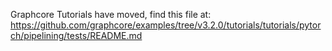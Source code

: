 Graphcore Tutorials have moved, find this file at:
https://github.com/graphcore/examples/tree/v3.2.0/tutorials/tutorials/pytorch/pipelining/tests/README.md
